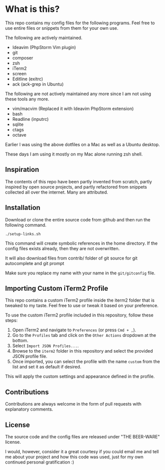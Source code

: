 What is this?
=================

This repo contains my config files for the following programs. Feel free to use entire files or snippets from them for your own use.

The following are actively maintained.

 - Ideavim (PhpStorm Vim plugin)
 - git
 - composer
 - zsh
 - iTerm2
 - screen
 - Editline (exitrc)
 - ack (ack-grep in Ubuntu)

The following are not actively maintained any more since I am not using these tools any more.

 - vim/macvim (Replaced it with Ideavim PhpStorm extension)
 - bash
 - Readline (inputrc)
 - sqlite
 - ctags
 - octave

Earlier I was using the above dotfiles on a Mac as well as a Ubuntu desktop.

These days I am using it mostly on my Mac alone running zsh shell.

Inspiration
----------------
The contents of this repo have been partly invented from scratch, partly inspired by open source projects, and partly refactored from snippets collected all over the internet. Many are attributed.

Installation
----------------

Download or clone the entire source code from github and then run the following command.

`./setup-links.sh`

This command will create symbolic references in the home directory. If the config files exists already, then they are not overwritten.

It will also download files from contrib/ folder of git source for git autocomplete and git prompt

Make sure you replace my name with your name in the `git/gitconfig` file.

Importing Custom iTerm2 Profile
-------------------------------

This repo contains a custom iTerm2 profile inside the iterm2 folder that is tweaked to my taste. Feel free to use or tweak it based on your preference.

To use the custom iTerm2 profile included in this repository, follow these steps:

1. Open iTerm2 and navigate to `Preferences` (or press `Cmd + ,`).
2. Go to the `Profiles` tab and click on the `Other Actions` dropdown at the bottom.
3. Select `Import JSON Profiles...`.
4. Browse to the `iterm2` folder in this repository and select the provided JSON profile file.
5. Once imported, you can select the profile with the name `custom` from the list and set it as default if desired.

This will apply the custom settings and appearance defined in the profile.

Contributions
----------------
Contributions are always welcome in the form of pull requests with explanatory comments.

License
----------------

The source code and the config files are released under "THE BEER-WARE" license.

I would, however, consider it a great courtesy if you could email me and tell me about your project and how this code was used, just for my own continued personal gratification :)
